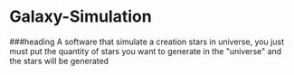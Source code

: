 # Galaxy-Simulation
###heading A software that simulate a creation stars in universe, you just must put the quantity of stars you want to generate in the "universe" and the stars will be generated


